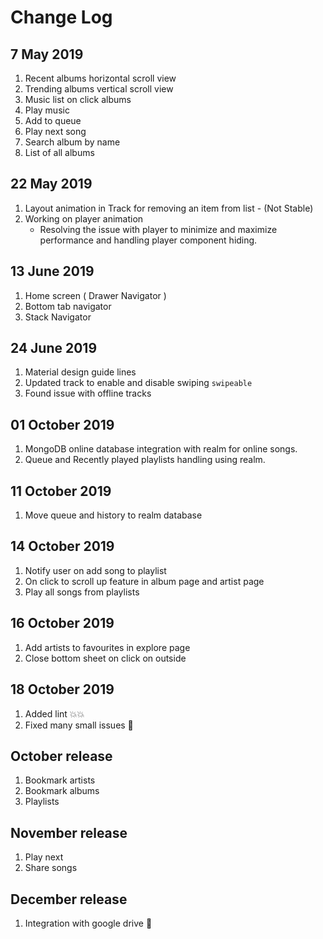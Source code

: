 # Change Log

## 7 May 2019

1. Recent albums horizontal scroll view
2. Trending albums vertical scroll view
3. Music list on click albums
4. Play music
5. Add to queue
6. Play next song
7. Search album by name
8. List of all albums

## 22 May 2019

1. Layout animation in Track for removing an item from list - (Not Stable)
2. Working on player animation
   - Resolving the issue with player to minimize and maximize performance and handling player component hiding.

## 13 June 2019

1. Home screen ( Drawer Navigator )
2. Bottom tab navigator
3. Stack Navigator

## 24 June 2019

1. Material design guide lines
2. Updated track to enable and disable swiping
   `swipeable`
3. Found issue with offline tracks

## 01 October 2019

1. MongoDB online database integration with realm for online songs.
2. Queue and Recently played playlists handling using realm.

## 11 October 2019

1. Move queue and history to realm database

## 14 October 2019

1. Notify user on add song to playlist
2. On click to scroll up feature in album page and artist page
3. Play all songs from playlists

## 16 October 2019

1. Add artists to favourites in explore page
2. Close bottom sheet on click on outside

## 18 October 2019

1. Added lint 💥💥
2. Fixed many small issues 🐜

## October release

1. Bookmark artists
2. Bookmark albums
3. Playlists

## November release

1. Play next
2. Share songs

## December release

1. Integration with google drive 🎊
